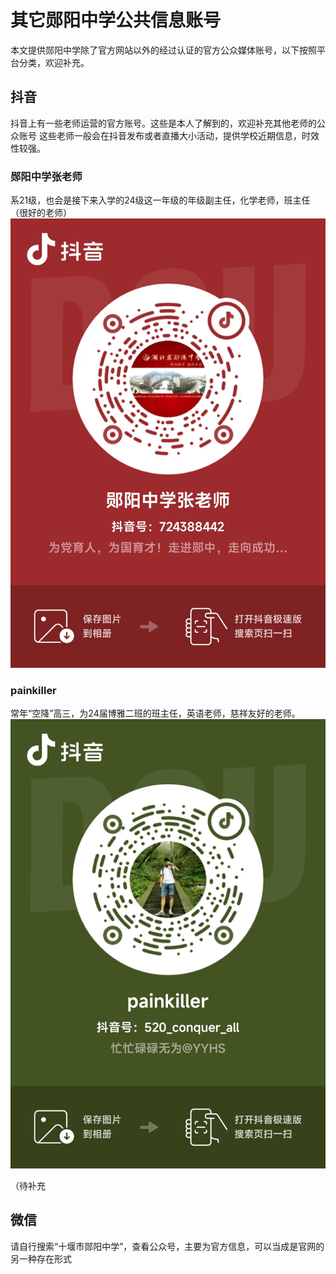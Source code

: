 # 其它郧阳中学公共信息账号
本文提供郧阳中学除了官方网站以外的经过认证的官方公众媒体账号，以下按照平台分类，欢迎补充。

## 抖音
抖音上有一些老师运营的官方账号。这些是本人了解到的，欢迎补充其他老师的公众账号
这些老师一般会在抖音发布或者直播大小活动，提供学校近期信息，时效性较强。

### 郧阳中学张老师
系21级，也会是接下来入学的24级这一年级的年级副主任，化学老师，班主任（很好的老师）
![郧阳中学张老师](./tiktok-zc.jpg)


### painkiller
常年“空降”高三，为24届博雅二班的班主任，英语老师，慈祥友好的老师。
![painkiller](./tiktok-painkiller.jpg)

（待补充

## 微信
请自行搜索“十堰市郧阳中学”，查看公众号，主要为官方信息，可以当成是官网的另一种存在形式